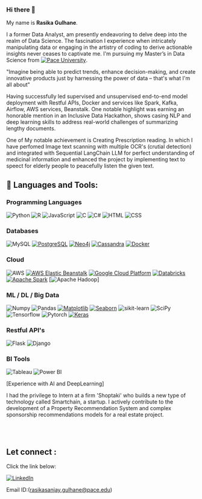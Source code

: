 ### Hi there 👋
My name is **Rasika Gulhane**.
 
I a former Data Analyst, am presently endeavoring to delve deep into the realm of Data Science. The fascination I experience when intricately manipulating data or engaging in the artistry of coding to derive actionable insights never ceases to captivate me. 
I'm pursuing my Master’s in Data Science from [![Pace University](https://img.shields.io/badge/Pace%20-University-%23000000?style=for-the-badge)](https://www.pace.edu/). 

"Imagine being able to predict trends, enhance decision-making, and create innovative products just by harnessing the power of data – that's what I'm all about"

Having successfully led supervised and unsupervised end-to-end model deployment with Restful APIs, Docker and services like Spark, Kafka, Airflow, AWS services, Beanstalk. One notable highlight was earning an honorable mention in an Inclusive Data Hackathon, shows casing NLP and deep learning skills to address real-world challenges of summarizing lengthy documents.

One of My notable achievement is Creating Prescription reading. In which I have perfomed Image text scanning with multiple OCR's (crutial detection) and integrated with Sequential LangChain LLM for perfect understanding of medicinal information and enhanced the project by implementing text to speect for elderly people to peacefully listen the given text.

## 🧰 Languages and Tools:
<!-- https://github.com/Ileriayo/markdown-badges#how-to-use -->

### Programming Languages
![Python](https://img.shields.io/badge/python-3670A0?style=for-the-badge&logo=python&logoColor=ffdd54)
![R](https://img.shields.io/badge/r-%23276DC3.svg?style=for-the-badge&logo=r&logoColor=white)
![JavaScript](https://img.shields.io/badge/javascript-%23323330.svg?style=for-the-badge&logo=javascript&logoColor=%23F7DF1E)
![C](https://img.shields.io/badge/c-%2300599C.svg?style=for-the-badge&logo=c&logoColor=white)
![C#](https://img.shields.io/badge/c%23-%23239120.svg?style=for-the-badge&logo=c-sharp&logoColor=white)
![HTML](https://img.shields.io/badge/HTML-%23E34F26.svg?style=for-the-badge&logo=html5&logoColor=white)
![CSS](https://img.shields.io/badge/CSS-%231572B6.svg?style=for-the-badge&logo=css3&logoColor=white)

### Databases
![MySQL](https://img.shields.io/badge/mysql-%2300f.svg?style=for-the-badge&logo=mysql&logoColor=white)
[![PostgreSQL](https://img.shields.io/badge/postgres-%23336791.svg?style=for-the-badge&logo=postgresql&logoColor=white)](https://www.postgresql.org/)
[![Neo4j](https://img.shields.io/badge/neo4j-%236DB33F.svg?style=for-the-badge&logo=neo4j&logoColor=white)](https://neo4j.com/)
[![Cassandra](https://img.shields.io/badge/cassandra-%231287B3.svg?style=for-the-badge&logo=apache-cassandra&logoColor=white)](https://cassandra.apache.org/)
[![Docker](https://img.shields.io/badge/Docker-%232496ED.svg?style=for-the-badge&logo=docker&logoColor=white)](https://www.docker.com/)

### Cloud
![AWS](https://img.shields.io/badge/AWS-%23FF9900.svg?style=for-the-badge&logo=amazon-aws&logoColor=white)
[![AWS Elastic Beanstalk](https://img.shields.io/badge/AWS%20Elastic%20Beanstalk-%230080FF.svg?style=for-the-badge&logo=amazon-aws&logoColor=white)](https://aws.amazon.com/elasticbeanstalk/)
[![Google Cloud Platform](https://img.shields.io/badge/Google%20Cloud%20Platform-%234285F4.svg?style=for-the-badge&logo=google-cloud&logoColor=white)](https://cloud.google.com/)
[![Databricks](https://img.shields.io/badge/Databricks-%230098FF.svg?style=for-the-badge&logo=databricks&logoColor=white)](https://databricks.com/)
[![Apache Spark](https://img.shields.io/badge/Apache%20Spark-%23E25A1C.svg?style=for-the-badge&logo=apache-spark&logoColor=white)](https://spark.apache.org/)
[![Apache Hadoop](https://img.shields.io/badge/Apache%20Hadoop-%23FBC02D.svg?style=for-the-badge&logo=apache-hadoop&logoColor=white)]


### ML / DL / Big Data
![Numpy](https://img.shields.io/badge/numpy-013243?style=for-the-badge&logo=numpy&logoColor=white)
![Pandas](https://img.shields.io/badge/pandas-150458?style=for-the-badge&logo=pandas&logoColor=white)
[![Matplotlib](https://img.shields.io/badge/Matplotlib-%23076EEA.svg?style=for-the-badge&logo=python&logoColor=white)](https://matplotlib.org/)
[![Seaborn](https://img.shields.io/badge/Seaborn-%2371C7E3.svg?style=for-the-badge&logo=python&logoColor=white)](https://seaborn.pydata.org/)
![sikit-learn](https://img.shields.io/badge/scikit--learn-F7931E?style=for-the-badge&logo=scikit-learn&logoColor=white)
![SciPy](https://img.shields.io/badge/SciPy-%230C55A5.svg?style=for-the-badge&logo=scipy&logoColor=%white)
![Tensorflow](https://img.shields.io/badge/TensorFlow-FF6F00?style=for-the-badge&logo=TensorFlow&logoColor=white)
![Pytorch](https://img.shields.io/badge/PyTorch-EE4C2C?style=for-the-badge&logo=PyTorch&logoColor=white)
[![Keras](https://img.shields.io/badge/Keras-%23D00000.svg?style=for-the-badge&logo=keras&logoColor=white)](https://keras.io/)

### Restful API's
![Flask](https://img.shields.io/badge/Flask-%23000000.svg?style=for-the-badge&logo=flask&logoColor=white)
![Django](https://img.shields.io/badge/Django-%23092E20.svg?style=for-the-badge&logo=django&logoColor=white)

### BI Tools
![Tableau](https://img.shields.io/badge/Tableau-%23E97627.svg?style=for-the-badge&logo=tableau&logoColor=white)
![Power BI](https://img.shields.io/badge/Power%20BI-%23F2C811.svg?style=for-the-badge&logo=powerbi&logoColor=white)


[Experience with AI and DeepLearning]

I had the privilege to Intern at a firm 'Shoptaki' who builds a new type of technology called Smartchain, a startup. I actively contribute to the development of a Property Recommendation System and complex sponsorship recommendations models for a real estate project.


<br></br>
## Let connect :
Click the link below:

[![LinkedIn](https://img.shields.io/badge/LinkedIn-RasikaGulhane-%230077B5?style=for-the-badge&logo=linkedin)](https://www.linkedin.com/in/rasika-gulhane-791a7530/
)

Email ID:(rasikasanjay.gulhane@pace.edu)

